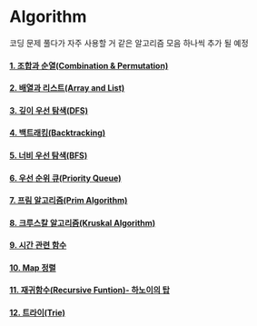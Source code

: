 # Algorithm



코딩 문제 풀다가 자주 사용할 거 같은 알고리즘 모음
하나씩 추가 될 예정 



#### [1. 조합과 순열(Combination & Permutation)](https://github.com/bosuksh/algo/blob/master/combination.md)

#### [2. 배열과 리스트(Array and List)](https://github.com/bosuksh/algo/blob/master/arrays_and_list.md)

#### [3. 깊이 우선 탐색(DFS)](https://github.com/bosuksh/algo/blob/master/dfs.md)

#### [4. 백트래킹(Backtracking)](https://github.com/bosuksh/algo/blob/master/backtracking.md)

#### [5. 너비 우선 탐색(BFS)](https://github.com/bosuksh/algo/blob/master/bfs.md)

#### [6. 우선 순위 큐(Priority Queue)](https://github.com/bosuksh/algo/blob/master/priorityQueue.md)

#### [7. 프림 알고리즘(Prim Algorithm)](https://github.com/bosuksh/algo/blob/master/prim.md)

#### [8. 크루스칼 알고리즘(Kruskal Algorithm)](https://github.com/bosuksh/algo/blob/master/kruskal.md)

#### [9. 시간 관련 함수](https://github.com/bosuksh/algo/blob/master/timeInterval.md)

#### [10. Map 정렬](https://github.com/bosuksh/algo/blob/master/map.md)

#### [11. 재귀함수(Recursive Funtion)- 하노이의 탑](https://github.com/bosuksh/algo/blob/master/recursiveFunction.md)

#### [12. 트라이(Trie)](https://github.com/bosuksh/algo/blob/master/trie.md)
